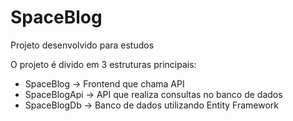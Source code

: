 # SpaceBlog

Projeto desenvolvido para estudos

O projeto é divido em 3 estruturas principais:

- SpaceBlog -> Frontend que chama API
- SpaceBlogApi -> API que realiza consultas no banco de dados
- SpaceBlogDb -> Banco de dados utilizando Entity Framework
